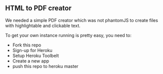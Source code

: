 HTML to PDF creator
-------------------

We needed a simple PDF creator which was not phantomJS to create files with highlightable and clickable text.

To get your own instance running is pretty easy, you need to:

- Fork this repo
- Sign-up for Heroku
- Setup Heroku Toolbelt
- Create a new app
- push this repo to heroku master

